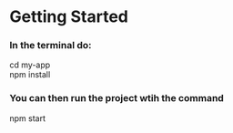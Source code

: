 # Getting Started 

### In the terminal do: 
cd my-app  
npm install

### You can then run the project wtih the command
npm start



